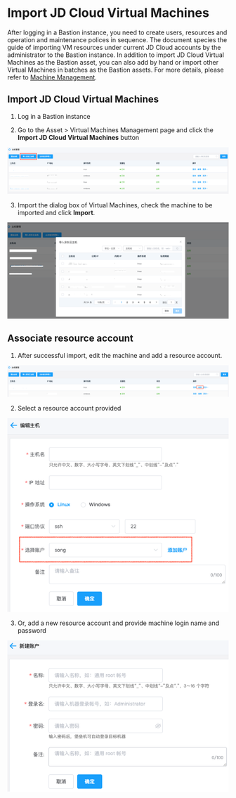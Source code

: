 # Import JD Cloud Virtual Machines
After logging in a Bastion instance, you need to create users, resources and operation and maintenance polices in sequence. The document species the guide of importing VM resources under current JD Cloud accounts by the administrator to the Bastion instance.
In addition to import JD Cloud Virtual Machines as the Bastion asset, you can also add by hand or import other Virtual Machines in batches as the Bastion assets. For more details, please refer to [Machine Management](../Operation-Guide/Administrator/Assets/Assets.md).

## Import JD Cloud Virtual Machines

1. Log in a Bastion instance

2. Go to the Asset > Virtual Machines Management page and click the **Import JD Cloud Virtual Machines** button

![](/image/Bastion/import-ecs1.png) 

3. Import the dialog box of Virtual Machines, check the machine to be imported and click **Import**.

![](/image/Bastion/import-ecs2.png) 


## Associate resource account

1. After successful import, edit the machine and add a resource account.

![](/image/Bastion/import-ecs5.png) 

2. Select a resource account provided

![](/image/Bastion/import-ecs3.png) 


3. Or, add a new resource account and provide machine login name and password

![](/image/Bastion/import-ecs4.png) 

